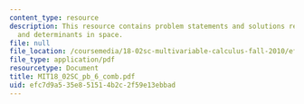 ```yaml
---
content_type: resource
description: This resource contains problem statements and solutions related to volumes
  and determinants in space.
file: null
file_location: /coursemedia/18-02sc-multivariable-calculus-fall-2010/efc7d9a535e851514b2c2f59e13ebbad_MIT18_02SC_pb_6_comb.pdf
file_type: application/pdf
resourcetype: Document
title: MIT18_02SC_pb_6_comb.pdf
uid: efc7d9a5-35e8-5151-4b2c-2f59e13ebbad
---
```

